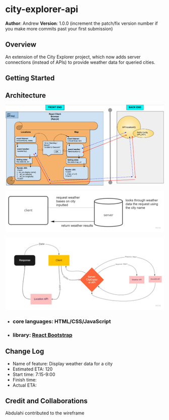 # city-explorer-api

**Author**: Andrew
**Version**: 1.0.0 (increment the patch/fix version number if you make more commits past your first submission)

## Overview
An extension of the City Explorer project, which now adds server connections (instead of APIs) to provide weather data for queried cities.

## Getting Started
<!-- What are the steps that a user must take in order to build this app on their own machine and get it running? -->

## Architecture

![Lab 6 data flow](./img/lab6plan.png)

![Lab 7 data flow](./img/lab7.jpg)

![lab 8 data flow](./img/lab8plan.jpg)

- ### core languages: HTML/CSS/JavaScript

- ### library: [React Bootstrap](https://react-bootstrap.github.io/getting-started/introduction)

## Change Log
- Name of feature: Display weather data for a city
- Estimated ETA: 120
- Start time: 7:15-9:00
- Finish time: 
- Actual ETA: 

## Credit and Collaborations
Abdulahi contributed to the wireframe